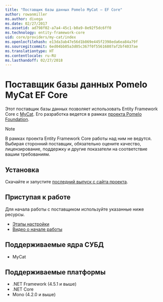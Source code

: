 ```yaml
---
title: "Поставщик базы данных Pomelo MyCat — EF Core"
author: rowanmiller
ms.author: divega
ms.date: 02/27/2017
ms.assetid: ad798f02-a7a4-45c1-b0a9-8e92f5dc6ff0
ms.technology: entity-framework-core
uid: core/providers/my-cat/index
ms.openlocfilehash: e13da3ab47e56d1b869e445f2398eda6ea84a79f
ms.sourcegitcommit: 6ed04bb05a3d05c367f0f55616807af2bf4037ae
ms.translationtype: HT
ms.contentlocale: ru-RU
ms.lasthandoff: 02/27/2018
---
```

# <a name="pomelo-mycat-ef-core-database-provider"></a>Поставщик базы данных Pomelo MyCat EF Core

Этот поставщик базы данных позволяет использовать Entity Framework Core с [MyCat](https://github.com/MyCATApache/Mycat-Server). Его разработка ведется в рамках [проекта Pomelo Foundation](https://github.com/PomeloFoundation/Entity-Framework-Core-MyCat-Proxy).

> [!NOTE]  
> В рамках проекта Entity Framework Core работы над ним не ведутся. Выбирая сторонний поставщик, обязательно оцените качество, лицензирование, поддержку и другие показатели на соответствие вашим требованиям.

## <a name="install"></a>Установка

Скачайте и запустите [последний выпуск с сайта проекта](https://github.com/PomeloFoundation/Entity-Framework-Core-MyCat-Proxy/releases).

## <a name="get-started"></a>Приступая к работе

Для начала работы с поставщиком используйте указанные ниже ресурсы.
 * [Этапы настройки](https://github.com/aspnet/EntityFramework.Docs/issues/252)
 * [Видео о начале работы](https://www.youtube.com/watch?v=q0CXfFNtMZo)

## <a name="supported-database-engines"></a>Поддерживаемые ядра СУБД

* MyCat

## <a name="supported-platforms"></a>Поддерживаемые платформы

* .NET Framework (4.5.1 и выше)
* .NET Core
* Mono (4.2.0 и выше)

